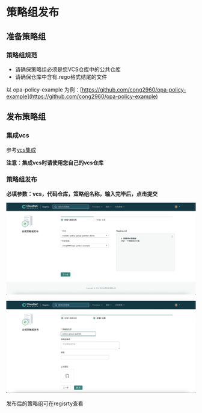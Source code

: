 # 策略组发布

## 准备策略组

### 策略组规范

- 请确保策略组必须是您VCS仓库中的公共仓库
- 请确保仓库中含有.rego格式结尾的文件

以 opa-policy-example 为例：[https://github.com/cong2960/opa-policy-example](https://github.com/cong2960/opa-policy-example)

## 发布策略组

### 集成vcs

参考[vcs集成](../registry/#vcs_3)

**注意：集成vcs时请使用您自己的vcs仓库**

### 策略组发布

**必填参数：vcs，代码仓库，策略组名称，输入完毕后，点击提交**

![img](../images/registry-policy-group-publish1.png)

![img](../images/registry-policy-group-publish2.png)

发布后的策略组可在regisrty查看